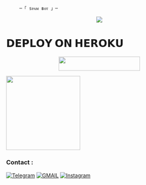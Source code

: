          ─「 sᴘᴀᴍ ʙᴏᴛ 」─


<p align="center">
  <img src="https://telegra.ph/file/3b8ad7bb52fac280d92a9.jpg">
</p>



# 𝗗𝗘𝗣𝗟𝗢𝗬 𝗢𝗡 𝗛𝗘𝗥𝗢𝗞𝗨
<p align="center"><a href="http://dashboard.heroku.com/new?template=https://github.com/PBSUKH/SpamBot1.0"> <img src="https://img.shields.io/badge/Deploy%20On%20Heroku-greem?style=for-the-badge&logo=heroku" width="220" height="38.45"/></a></p>

<p>
<a href="https://t.me/BAD_STRING_SESSION_BOT-Gen"><img src="https://img.shields.io/badge/TG%20String%20Gen%20Bot-blueviolet?style=for-the-badge&logo=appveyor" width="200""/></a>

### Contact :
<a href="https://t.me/II_BAD_MUNDA_II"><img title="Telegram" src="https://img.shields.io/badge/Telegram-%23000000.svg?&style=for-the-badge&logo=telegram&logoColor=61DAFB"></a>
<a href="https://mail.google.com/mail/?view=cm&fs=1&to=sukhwinderwarval50@gmail.com"><img title="GMAIL" src="https://img.shields.io/badge/Gmail-D14836?style=for-the-badge&logo=gmail&logoColor=white"></a>
<a href="https://instagram.com/lll_bad_munda_lll"><img title="Instagram" src="https://img.shields.io/badge/instagram-%23E4405F.svg?&style=for-the-badge&logo=instagram&logoColor=white"></a>
